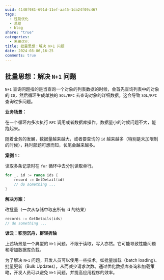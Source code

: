 ```yaml
---
uuid: 4140f981-691d-11ef-aa45-1da24f09c467
tags:
  - 性能优化
  - 总结
  - blog
share: "true"
categories:
  - 系统优化
title: 批量思想：解决 N+1 问题
date: 2024-08-06,16:25
comments: true
---
```


## 批量思想：解决 `N+1` 问题

`N+1` 查询问题指的是当查询一个对象的列表数据的时候，会首先查询列表中的对象的 `ID`，然后循环生成单独的 `SQL/RPC` 去查询对象的详细数据。这会导致 `SQL/RPC` 查询过多问题。

**业务场景：**

在一个循环内多次执行 `RPC` 调用或者数据库操作。数据量小的时候问题不大，能跑起来。

随着业务的发展，数据量越来越大，或者要查询的 `id` 越来越多（特别是未加限制的时候），耗时部题可想而知，长尾会越来越多。

**案例 1：**

读取多条记录时在 `for` 循环中去分别读取单行。

```go
for _, id := range ids {
    record := GetDetail(id)
    // do something ...
}
```

**解决方案：**

改批量（一次从存储中取出所有 id 的结果）

```go
records := GetDetails(ids)
// do something ...
```

**谚云：积羽沉舟，群轻折轴**

上述场景是一个典型的 `N+1` 问题，不限于读取，写入亦然。它可能导致性能问题和增加数据库负载。

为了解决 `N+1` 问题，开发人员可以使用一些技术，如批量加载（batch loading)、批量更新（Bulk Updates），从而减少请求次数。通过优化数据库查询和加载策略，开发人员可以避免 `N+1` 问题，并提高应用程序的效率。

